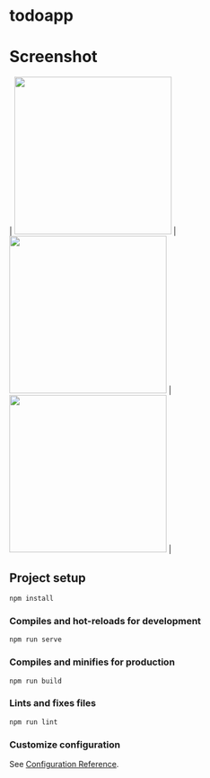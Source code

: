 # todoapp

# Screenshot
| <img src="https://www.karabayyazilim.com/storage/files/shares/todoapp.jpg" width="280"> | <img src="https://www.karabayyazilim.com/storage/files/shares/todoapp-2.jpg" width="280"> | <img src="https://www.karabayyazilim.com/storage/files/shares/todoapp-3.jpg" width="280"> |

## Project setup
```
npm install
```

### Compiles and hot-reloads for development
```
npm run serve
```

### Compiles and minifies for production
```
npm run build
```

### Lints and fixes files
```
npm run lint
```

### Customize configuration
See [Configuration Reference](https://cli.vuejs.org/config/).

